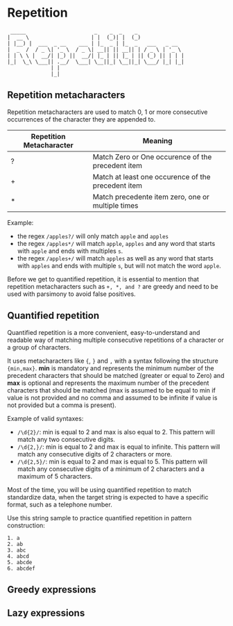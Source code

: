 # Repetition

```
 _____                      _    _  _    _               
|  __ \                    | |  (_)| |  (_)              
| |__) |  ___  _ __    ___ | |_  _ | |_  _   ___   _ __  
|  _  /  / _ \| '_ \  / _ \| __|| || __|| | / _ \ | '_ \ 
| | \ \ |  __/| |_) ||  __/| |_ | || |_ | || (_) || | | |
|_|  \_\ \___|| .__/  \___| \__||_| \__||_| \___/ |_| |_|
              | |                                        
              |_|                                        
```

## Repetition metacharacters

Repetition metacharacters are used to match 0, 1 or more consecutive occurrences of the character they are appended to.

| Repetition Metacharacter | Meaning                                                |
| ------------------------ | ------------------------------------------------------ |
| ?                        | Match Zero or One occurence of the precedent item      |
| +                        | Match at least one occurence of the precedent item     |
| *                        | Match precedente item zero, one or multiple times      |

Example:
- the regex `/apples?/` will only match `apple` and `apples`
- the regex `/apples*/` will match `apple`, `apples` and any word that starts with `apple` and ends with multiples `s`.
- the regex `/apples+/` will match `apples` as well as any word that starts with `apples` and ends with multiple `s`, but will not match the word `apple`.

Before we get to quantified repetition, it is essential to mention that repetition metacharacters such as `+, *, and ?` are greedy and need to be used with parsimony to avoid false positives.

## Quantified repetition

Quantified repetition is a more convenient, easy-to-understand and readable way of matching multiple consecutive repetitions of a character or a group of characters.

It uses metacharacters like `{`, `}` and `,` with a syntax following the structure `{min,max}`.
**min** is mandatory and represents the minimum number of the precedent characters that should be matched (greater or equal to Zero) and **max** is optional and represents the maximum number of the precedent characters that should be matched (max is assumed to be equal to min if value is not provided and no comma and assumed to be infinite if value is not provided but a comma is present).

Example of valid syntaxes:

- `/\d{2}/`: min is equal to 2 and max is also equal to 2. This pattern will match any two consecutive digits.
- `/\d{2,}/`: min is equal to 2 and max is equal to infinite. This pattern will match any consecutive digits of 2 characters or more.
- `/\d{2,5}/`: min is equal to 2 and max is equal to 5. This pattern will match any consecutive digits of a minimum of 2 characters and a maximum of 5 characters.

Most of the time, you will be using quantified repetition to match standardize data, when the target string is expected to have a specific format, such as a telephone number.

Use this string sample to practice quantified repetition in pattern construction:

```
1. a
2. ab
3. abc
4. abcd
5. abcde
6. abcdef
```

## Greedy expressions



## Lazy expressions
